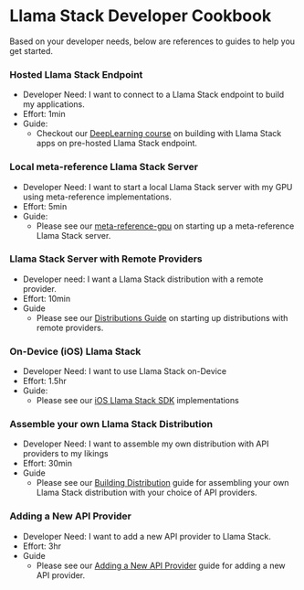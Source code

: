 # Llama Stack Developer Cookbook

Based on your developer needs, below are references to guides to help you get started.

### Hosted Llama Stack Endpoint
* Developer Need: I want to connect to a Llama Stack endpoint to build my applications.
* Effort: 1min
* Guide:
  - Checkout our [DeepLearning course](https://www.deeplearning.ai/short-courses/introducing-multimodal-llama-3-2) on building with Llama Stack apps on pre-hosted Llama Stack endpoint.


### Local meta-reference Llama Stack Server
* Developer Need: I want to start a local Llama Stack server with my GPU using meta-reference implementations.
* Effort: 5min
* Guide:
  - Please see our [meta-reference-gpu](https://llama-stack.readthedocs.io/en/latest/getting_started/distributions/meta-reference-gpu.html) on starting up a meta-reference Llama Stack server.

### Llama Stack Server with Remote Providers
* Developer need: I want a Llama Stack distribution with a remote provider.
* Effort: 10min
* Guide
  - Please see our [Distributions Guide](https://llama-stack.readthedocs.io/en/latest/getting_started/distributions/index.html) on starting up distributions with remote providers.


### On-Device (iOS) Llama Stack
* Developer Need: I want to use Llama Stack on-Device
* Effort: 1.5hr
* Guide:
  - Please see our [iOS Llama Stack SDK](./ios_sdk.md) implementations

### Assemble your own Llama Stack Distribution
* Developer Need: I want to assemble my own distribution with API providers to my likings
* Effort: 30min
* Guide
  - Please see our [Building Distribution](./building_distro.md) guide for assembling your own Llama Stack distribution with your choice of API providers.

### Adding a New API Provider
* Developer Need: I want to add a new API provider to Llama Stack.
* Effort: 3hr
* Guide
  - Please see our [Adding a New API Provider](https://llama-stack.readthedocs.io/en/latest/api_providers/new_api_provider.html) guide for adding a new API provider.
